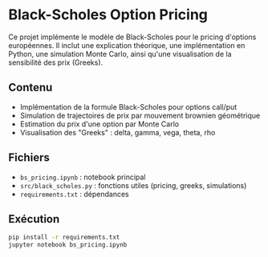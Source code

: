 # Black-Scholes Option Pricing

Ce projet implémente le modèle de Black-Scholes pour le pricing d'options européennes. Il inclut une explication théorique, une implémentation en Python, une simulation Monte Carlo, ainsi qu'une visualisation de la sensibilité des prix (Greeks).

## Contenu

- Implémentation de la formule Black-Scholes pour options call/put
- Simulation de trajectoires de prix par mouvement brownien géométrique
- Estimation du prix d'une option par Monte Carlo
- Visualisation des "Greeks" : delta, gamma, vega, theta, rho

## Fichiers

- `bs_pricing.ipynb` : notebook principal
- `src/black_scholes.py` : fonctions utiles (pricing, greeks, simulations)
- `requirements.txt` : dépendances

## Exécution

```bash
pip install -r requirements.txt
jupyter notebook bs_pricing.ipynb
